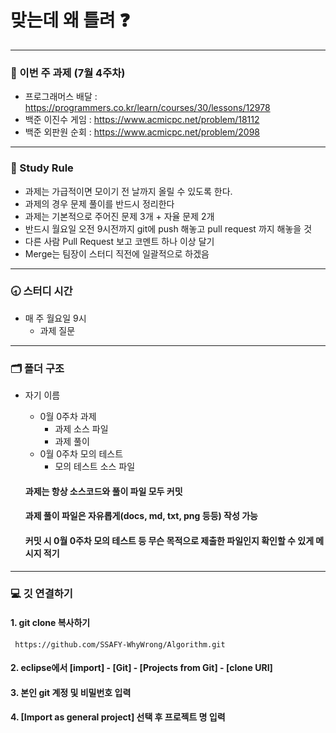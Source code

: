 # 맞는데 왜 틀려 :question:
---

### :page_facing_up: 이번 주 과제 (7월 4주차)
* 프로그래머스 배달 : https://programmers.co.kr/learn/courses/30/lessons/12978
* 백준 이진수 게임 : https://www.acmicpc.net/problem/18112
* 백준 외판원 순회 : https://www.acmicpc.net/problem/2098


---

### :closed_book: Study Rule
* 과제는 가급적이면 모이기 전 날까지 올릴 수 있도록 한다. 
* 과제의 경우 문제 풀이를 반드시 정리한다
* 과제는 기본적으로 주어진 문제 3개 + 자율 문제 2개
* 반드시 월요일 오전 9시전까지 git에 push 해놓고 pull request 까지 해놓을 것
* 다른 사람 Pull Request 보고 코멘트 하나 이상 달기
* Merge는 팀장이 스터디 직전에 일괄적으로 하겠음

---

### :clock830: 스터디 시간
* 매 주 월요일 9시
	* 과제 질문
	

---

### 🗂 폴더 구조
* 자기 이름
	* 0월 0주차 과제
		* 과제 소스 파일
		* 과제 풀이
	* 0월 0주차 모의 테스트
		* 모의 테스트 소스 파일

	#### 과제는 항상 소스코드와 풀이 파일 모두 커밋
	#### 과제 풀이 파일은 자유롭게(docs, md, txt, png 등등) 작성 가능
	#### 커밋 시 0월 0주차 모의 테스트 등 무슨 목적으로 제출한 파일인지 확인할 수 있게 메시지 적기
---
### :computer: 깃 연결하기

#### 1. git clone 복사하기
```
 https://github.com/SSAFY-WhyWrong/Algorithm.git
```

#### 2. eclipse에서 [import] - [Git] - [Projects from Git] - [clone URI]
#### 3. 본인 git 계정 및 비밀번호 입력
#### 4. [Import as general project] 선택 후 프로젝트 명 입력

 
